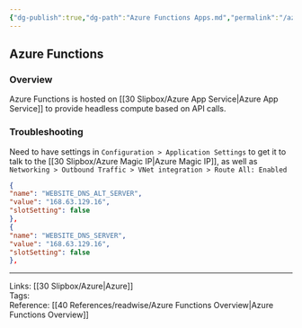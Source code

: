 ```yaml
---
{"dg-publish":true,"dg-path":"Azure Functions Apps.md","permalink":"/azure-functions-apps/","tags":["notes"]}
---
```



## Azure Functions

### Overview

Azure Functions is hosted on [[30 Slipbox/Azure App Service\|Azure App Service]] to provide headless compute based on API calls.

### Troubleshooting

Need to have settings in `Configuration > Application Settings` to get it to talk to the [[30 Slipbox/Azure Magic IP\|Azure Magic IP]], as well as `Networking > Outbound Traffic > VNet integration > Route All: Enabled`

```JSON
{
"name": "WEBSITE_DNS_ALT_SERVER",
"value": "168.63.129.16",
"slotSetting": false
},
{
"name": "WEBSITE_DNS_SERVER",
"value": "168.63.129.16",
"slotSetting": false
},
```

---

Links: [[30 Slipbox/Azure\|Azure]]  
Tags:  
Reference: [[40 References/readwise/Azure Functions Overview\|Azure Functions Overview]]
